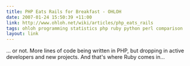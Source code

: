 ```yaml
---
title: PHP Eats Rails for Breakfast - OHLOH
date: 2007-01-24 15:50:39 +11:00
link: http://www.ohloh.net/wiki/articles/php_eats_rails
tags: ohloh programming statistics php ruby python perl comparison
layout: link
---
```

... or not.  More lines of code being written in PHP, but dropping in active developers and new projects.  And that's where Ruby comes in...
